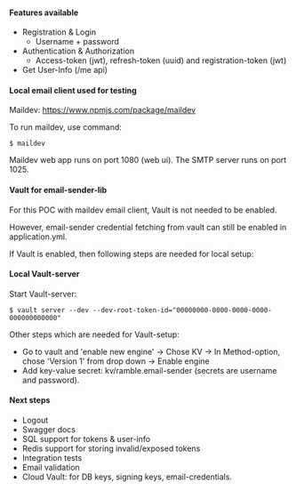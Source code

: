 #### Features available
* Registration & Login
    - Username + password
* Authentication & Authorization
    - Access-token (jwt), refresh-token (uuid) and registration-token (jwt)
* Get User-Info (/me api)

#### Local email client used for testing
Maildev: https://www.npmjs.com/package/maildev

To run maildev, use command: 
```
$ maildev
```
Maildev web app runs on port 1080 (web ui). The SMTP server runs on port 1025.

#### Vault for email-sender-lib
For this POC with maildev email client, Vault is not needed to be enabled.

However, email-sender credential fetching from vault can still be enabled in application.yml.

If Vault is enabled, then following steps are needed for local setup:

#### Local Vault-server
Start Vault-server:
```
$ vault server --dev --dev-root-token-id="00000000-0000-0000-0000-000000000000"
```
Other steps which are needed for Vault-setup:
- Go to vault and 'enable new engine' -> Chose KV -> In Method-option, chose 'Version 1' from drop down -> Enable engine
- Add key-value secret: kv/ramble.email-sender (secrets are username and password).

#### Next steps
* Logout
* Swagger docs
* SQL support for tokens & user-info
* Redis support for storing invalid/exposed tokens
* Integration tests
* Email validation
* Cloud Vault: for DB keys, signing keys, email-credentials.